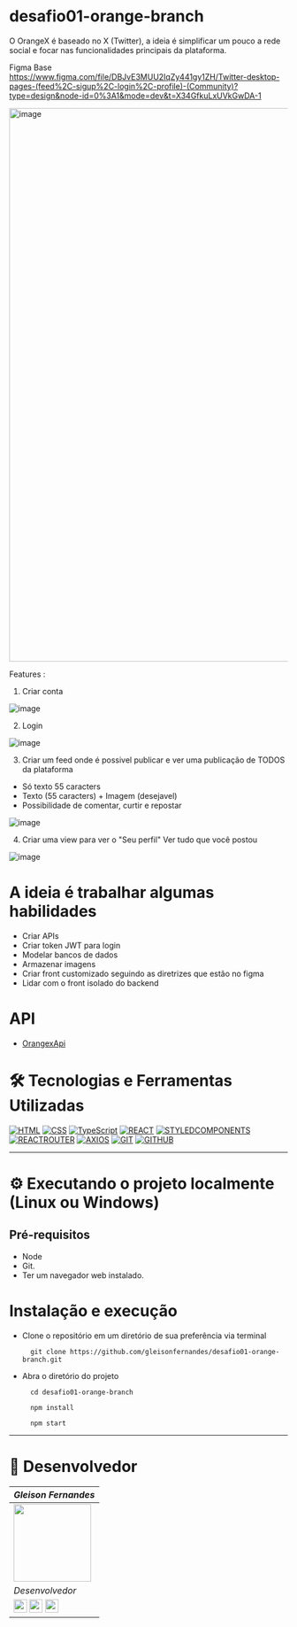 # desafio01-orange-branch
O OrangeX é baseado no X (Twitter), a ideia é simplificar um pouco a rede social e focar nas funcionalidades principais da plataforma.

Figma Base 
https://www.figma.com/file/DBJvE3MUU2IqZy441gy1ZH/Twitter-desktop-pages-(feed%2C-sigup%2C-login%2C-profile)-(Community)?type=design&node-id=0%3A1&mode=dev&t=X34GfkuLxUVkGwDA-1

<img width="1000" alt="image" src="https://github.com/gcmms/desafio01-orange-branch/assets/32177705/539cfc20-7252-425f-887e-6a1fbe2156e4">


Features : 
1) Criar conta
   
![image](https://github.com/gcmms/desafio01-orange-branch/assets/32177705/e7ab68bc-3fbf-4394-9564-0f3b37d218ef)

2) Login
   
![image](https://github.com/gcmms/desafio01-orange-branch/assets/32177705/3e1f5d28-16b5-4b36-aee0-325ba6423fe6)

3) Criar um feed onde é possivel publicar e ver uma publicação de TODOS da plataforma
  - Só texto 55 caracters
  - Texto (55 caracters) + Imagem (desejavel)
  - Possibilidade de comentar, curtir e repostar
   
![image](https://github.com/gcmms/desafio01-orange-branch/assets/32177705/366883cd-22ba-4767-be5b-fa186feb7d44)

4) Criar uma view para ver o "Seu perfil"
Ver tudo que você postou 

![image](https://github.com/gcmms/desafio01-orange-branch/assets/32177705/6db5631a-a634-48ca-a822-c31e499ecf89)

 
# A ideia é trabalhar algumas habilidades 
- Criar APIs
- Criar token JWT para login
- Modelar bancos de dados
- Armazenar imagens
- Criar front customizado seguindo as diretrizes que estão no figma
- Lidar com o front isolado do backend

# API
- [OrangexApi](https://github.com/gleisonfernandes/orangexApi)

# 🛠️ Tecnologias e Ferramentas Utilizadas

[![HTML](https://img.shields.io/badge/HTML5-E34F26?style=for-the-badge&logo=html5&logoColor=white)]()
[![CSS](https://img.shields.io/badge/CSS3-1572B6?style=for-the-badge&logo=css3&logoColor=white)]()
[![TypeScript](https://img.shields.io/badge/TypeScript-3178C6?style=for-the-badge&logo=TypeScript&logoColor=white)]()
[![REACT](https://img.shields.io/badge/react-0088CC?style=for-the-badge&logo=react&logoColor=white)]()
[![STYLEDCOMPONENTS](https://img.shields.io/badge/styled%20components-DB7093?style=for-the-badge&logo=styledcomponents&logoColor=white)]()
[![REACTROUTER](https://img.shields.io/badge/react%20router-CA4245?style=for-the-badge&logo=reactrouter&logoColor=white)]()
[![AXIOS](https://img.shields.io/badge/axios-5a29e4?style=for-the-badge&logo=axios&logoColor=white)]()
[![GIT](https://img.shields.io/badge/git-F05032?style=for-the-badge&logo=git&logoColor=white)]()
[![GITHUB](https://img.shields.io/badge/github-181717?style=for-the-badge&logo=github&logoColor=white)]()


---

# ⚙️ Executando o projeto localmente (Linux ou Windows)

## Pré-requisitos

- Node
- Git.
- Ter um navegador web instalado.

# Instalação e execução

- Clone o repositório em um diretório de sua preferência via terminal

    ````
      git clone https://github.com/gleisonfernandes/desafio01-orange-branch.git

     ````
- Abra o diretório do projeto

    ````
      cd desafio01-orange-branch

      npm install

      npm start

    ````
---

# 🚀 Desenvolvedor

|_Gleison Fernandes_|
|---|
|<img src="https://avatars.githubusercontent.com/u/58518724?v=4" width="140">|
|_Desenvolvedor_|
|[<img src="https://docs.github.com/assets/cb-600/images/site/favicon.png" width="24"/>](https://github.com/gleisonfernandes)  [<img src="https://cdn.jsdelivr.net/gh/devicons/devicon/icons/linkedin/linkedin-original.svg" width="24"/>](https://www.linkedin.com/in/gleison-fernandes-da-silva-54b907105/)  [<img src="https://user-images.githubusercontent.com/88353298/163483362-a3b1e4fe-5d03-46a9-ad93-4fcc7af98a9f.png" width="24"/>](gleison.fernandesb@gmail.com)|
